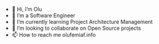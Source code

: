 - 👋 Hi, I’m Olu
- 👀 I’m a Software Engineer
- 🌱 I’m currently learning Project Architecture Management
- 💞️ I’m looking to collaborate on Open Source projects
- 📫 How to reach me olufemiaf.info

<!---
olufemi424/olufemi424 is a ✨ special ✨ repository because its `README.md` (this file) appears on your GitHub profile.
You can click the Preview link to take a look at your changes.
--->
